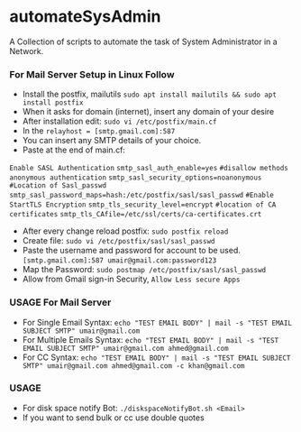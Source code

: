 # automateSysAdmin
A Collection of scripts to automate the task of System Administrator in a Network.

### For Mail Server Setup in Linux Follow
* Install the postfix, mailutils `sudo apt install mailutils && sudo apt install postfix`
* When it asks for domain (internet), insert any domain of your desire
* After installation edit: `sudo vi /etc/postfix/main.cf`
* In the `relayhost = [smtp.gmail.com]:587`
* You can insert any SMTP details of your choice.
* Paste at the end of main.cf:

`Enable SASL Authentication`
`smtp_sasl_auth_enable=yes`
`#disallow methods anonymous authentication`
`smtp_sasl_security_options=noanonymous`
`#Location of Sasl_passwd`
`smtp_sasl_password_maps=hash:/etc/postfix/sasl/sasl_passwd`
`#Enable StartTLS Encryption`
`smtp_tls_security_level=encrypt`
`#location of CA certificates`
`smtp_tls_CAfile=/etc/ssl/certs/ca-certificates.crt`


* After every change reload postfix: `sudo postfix reload`
* Create file: `sudo vi /etc/postfix/sasl/sasl_passwd`
* Paste the username and password for account to be used. `[smtp.gmail.com]:587 umair@gmail.com:password123`
* Map the Password: `sudo postmap /etc/postfix/sasl/sasl_passwd`
* Allow from Gmail sign-in Security, `Allow Less secure Apps`

### USAGE For Mail Server
* For Single Email Syntax:
`echo "TEST EMAIL BODY" | mail -s "TEST EMAIL SUBJECT SMTP" umair@gmail.com`
* For Multiple Emails Syntax:
`echo "TEST EMAIL BODY" | mail -s "TEST EMAIL SUBJECT SMTP" umair@gmail.com ahmed@gmail.com`
* For CC Syntax: `echo "TEST EMAIL BODY" | mail -s "TEST EMAIL SUBJECT SMTP" umair@gmail.com ahmed@gmail.com -c khan@gmail.com` 

### USAGE 
* For disk space notify Bot:
`./diskspaceNotifyBot.sh <Email>`
* If you want to send bulk or cc use double quotes

